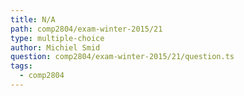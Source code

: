 ```yaml
---
title: N/A
path: comp2804/exam-winter-2015/21
type: multiple-choice
author: Michiel Smid
question: comp2804/exam-winter-2015/21/question.ts
tags:
  - comp2804
---
```

